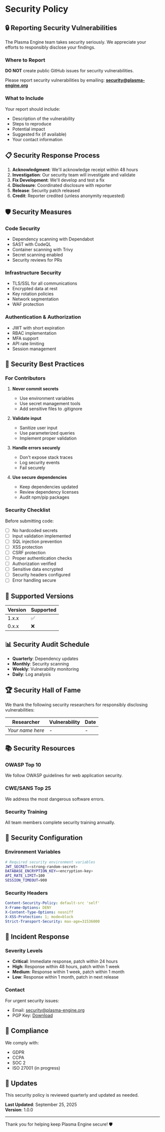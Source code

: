 # Security Policy

## 🔒 Reporting Security Vulnerabilities

The Plasma Engine team takes security seriously. We appreciate your efforts to responsibly disclose your findings.

### Where to Report

**DO NOT** create public GitHub issues for security vulnerabilities.

Please report security vulnerabilities by emailing:
**security@plasma-engine.org**

### What to Include

Your report should include:

- Description of the vulnerability
- Steps to reproduce
- Potential impact
- Suggested fix (if available)
- Your contact information

## 📋 Security Response Process

1. **Acknowledgment**: We'll acknowledge receipt within 48 hours
2. **Investigation**: Our security team will investigate and validate
3. **Fix Development**: We'll develop and test a fix
4. **Disclosure**: Coordinated disclosure with reporter
5. **Release**: Security patch released
6. **Credit**: Reporter credited (unless anonymity requested)

## 🛡️ Security Measures

### Code Security

- Dependency scanning with Dependabot
- SAST with CodeQL
- Container scanning with Trivy
- Secret scanning enabled
- Security reviews for PRs

### Infrastructure Security

- TLS/SSL for all communications
- Encrypted data at rest
- Key rotation policies
- Network segmentation
- WAF protection

### Authentication & Authorization

- JWT with short expiration
- RBAC implementation
- MFA support
- API rate limiting
- Session management

## 🚨 Security Best Practices

### For Contributors

1. **Never commit secrets**
   - Use environment variables
   - Use secret management tools
   - Add sensitive files to .gitignore

2. **Validate input**
   - Sanitize user input
   - Use parameterized queries
   - Implement proper validation

3. **Handle errors securely**
   - Don't expose stack traces
   - Log security events
   - Fail securely

4. **Use secure dependencies**
   - Keep dependencies updated
   - Review dependency licenses
   - Audit npm/pip packages

### Security Checklist

Before submitting code:

- [ ] No hardcoded secrets
- [ ] Input validation implemented
- [ ] SQL injection prevention
- [ ] XSS protection
- [ ] CSRF protection
- [ ] Proper authentication checks
- [ ] Authorization verified
- [ ] Sensitive data encrypted
- [ ] Security headers configured
- [ ] Error handling secure

## 🔐 Supported Versions

| Version | Supported          |
| ------- | ------------------ |
| 1.x.x   | :white_check_mark: |
| 0.x.x   | :x:                |

## 📊 Security Audit Schedule

- **Quarterly**: Dependency updates
- **Monthly**: Security scanning
- **Weekly**: Vulnerability monitoring
- **Daily**: Log analysis

## 🏆 Security Hall of Fame

We thank the following security researchers for responsibly disclosing vulnerabilities:

| Researcher | Vulnerability | Date |
|------------|--------------|------|
| _Your name here_ | - | - |

## 📚 Security Resources

### OWASP Top 10
We follow OWASP guidelines for web application security.

### CWE/SANS Top 25
We address the most dangerous software errors.

### Security Training
All team members complete security training annually.

## 🔧 Security Configuration

### Environment Variables
```bash
# Required security environment variables
JWT_SECRET=<strong-random-secret>
DATABASE_ENCRYPTION_KEY=<encryption-key>
API_RATE_LIMIT=100
SESSION_TIMEOUT=900
```

### Security Headers
```yaml
Content-Security-Policy: default-src 'self'
X-Frame-Options: DENY
X-Content-Type-Options: nosniff
X-XSS-Protection: 1; mode=block
Strict-Transport-Security: max-age=31536000
```

## 🚀 Incident Response

### Severity Levels

- **Critical**: Immediate response, patch within 24 hours
- **High**: Response within 48 hours, patch within 1 week
- **Medium**: Response within 1 week, patch within 1 month
- **Low**: Response within 1 month, patch in next release

### Contact

For urgent security issues:
- Email: security@plasma-engine.org
- PGP Key: [Download](https://plasma-engine.org/pgp-key.asc)

## 📝 Compliance

We comply with:
- GDPR
- CCPA
- SOC 2
- ISO 27001 (in progress)

## 🔄 Updates

This security policy is reviewed quarterly and updated as needed.

**Last Updated**: September 25, 2025  
**Version**: 1.0.0

---

Thank you for helping keep Plasma Engine secure! 🛡️
